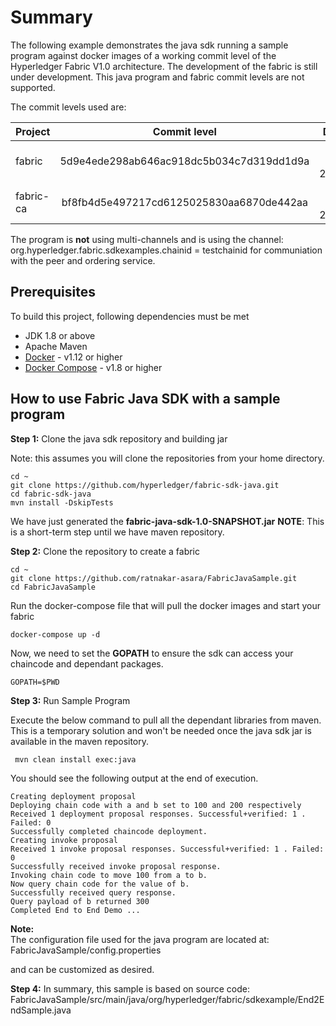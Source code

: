 # Summary
The following example demonstrates the java sdk running a sample program against docker images of a working commit level of the Hyperledger Fabric V1.0 architecture.  The development of the fabric is still under development.  This java program and fabric commit levels are not supported. 

The commit levels used are:

| Project        | Commit level                               | Date        |
|:---------------|:------------------------------------------:|------------:|
| fabric         | 5d9e4ede298ab646ac918dc5b034c7d319dd1d9a   | Jan 30 2017 |
| fabric-ca      | bf8fb4d5e497217cd6125025830aa6870de442aa   | Jan 27 2017 |


The program is **not** using multi-channels and is using the channel:
org.hyperledger.fabric.sdkexamples.chainid = testchainid
for communiation with the peer and ordering service. 

## Prerequisites
To build this project, following dependencies must be met
* JDK 1.8 or above
* Apache Maven
* [Docker](https://www.docker.com/products/overview) - v1.12 or higher
* [Docker Compose](https://docs.docker.com/compose/overview/) - v1.8 or higher

## How to use  Fabric Java SDK with a sample program

**Step 1:**  Clone the java sdk repository and building jar

Note: this assumes you will clone the repositories from your home directory.

```
cd ~
git clone https://github.com/hyperledger/fabric-sdk-java.git
cd fabric-sdk-java
mvn install -DskipTests
```

We have just generated the **fabric-java-sdk-1.0-SNAPSHOT.jar** 
**NOTE**: This is a short-term step until we have maven repository.

**Step 2:**  Clone the repository to create a fabric
```
cd ~
git clone https://github.com/ratnakar-asara/FabricJavaSample.git
cd FabricJavaSample
```

Run the docker-compose file that will pull the docker images and start your fabric

```
docker-compose up -d
```

Now, we need to set the **GOPATH** to ensure the sdk can access your chaincode and dependant packages.  

```
GOPATH=$PWD
```

**Step 3:**  Run Sample Program


Execute the below command to pull all the dependant libraries from maven.  This is a temporary solution and won't be needed once the java sdk jar is available in the maven repository.
```
 mvn clean install exec:java
```

You should see the following output at the end of execution.


```
Creating deployment proposal
Deploying chain code with a and b set to 100 and 200 respectively
Received 1 deployment proposal responses. Successful+verified: 1 . Failed: 0
Successfully completed chaincode deployment.
Creating invoke proposal
Received 1 invoke proposal responses. Successful+verified: 1 . Failed: 0
Successfully received invoke proposal response.
Invoking chain code to move 100 from a to b.
Now query chain code for the value of b.
Successfully received query response.
Query payload of b returned 300
Completed End to End Demo ...

```

**Note:**  
The configuration file used for the java program are located at:
FabricJavaSample/config.properties

and can be customized as desired.


**Step 4:**  In summary, this sample is based on source code:  FabricJavaSample/src/main/java/org/hyperledger/fabric/sdkexample/End2EndSample.java
